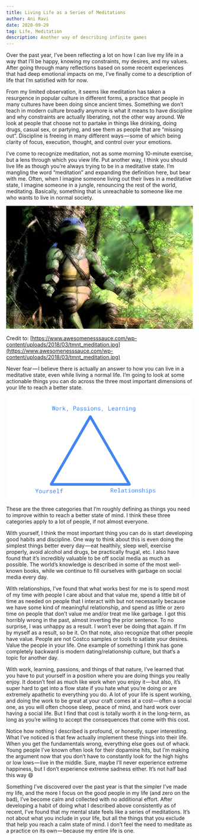 ```yaml
---
title: Living Life as a Series of Meditations
author: Ani Ravi
date: 2020-09-29
tag: Life, Meditation
description: Another way of describing infinite games
---
```


Over the past year, I’ve been reflecting a lot on how I can live my life in a way that I’ll be happy, knowing my constraints, my desires, and my values. After going through many reflections based on some recent experiences that had deep emotional impacts on me, I’ve finally come to a description of life that I’m satisfied with for now.

From my limited observation, it seems like meditation has taken a resurgence in popular culture in different forms, a practice that people in many cultures have been doing since ancient times. Something we don’t teach in modern culture broadly anymore is what it means to have discipline and why constraints are actually liberating, not the other way around. We look at people that choose not to partake in things like drinking, doing drugs, casual sex, or partying, and see them as people that are “missing out”. Discipline is freeing in many different ways — some of which being clarity of focus, execution, thought, and control over your emotions.

I’ve come to recognize meditation, not as some morning 10-minute exercise, but a lens through which you view life. Put another way, I think you should live life as though you’re always trying to be in a meditative state. I’m mangling the word “meditation” and expanding the definition here, but bear with me. Often, when I imagine someone living out their lives in a meditative state, I imagine someone in a jungle, renouncing the rest of the world, meditating. Basically, something that is unreachable to someone like me who wants to live in normal society.

![](/images/tmntmeditate.png)

Credit to: [https://www.awesomenesssauce.com/wp-content/uploads/2018/03/tmnt_meditation.jpg](https://www.awesomenesssauce.com/wp-content/uploads/2018/03/tmnt_meditation.jpg)

Never fear — I believe there is actually an answer to how you can live in a meditative state, even while living a normal life. I’m going to look at some actionable things you can do across the three most important dimensions of your life to reach a better state.

![](/images/lifeaxistriangle.png)

These are the three categories that I’m roughly defining as things you need to improve within to reach a better state of mind. I think these three categories apply to a lot of people, if not almost everyone.

With yourself, I think the most important thing you can do is start developing good habits and discipline. One way to think about this is even doing the simplest things better every day — eat healthily, sleep well, exercise properly, avoid alcohol and drugs, be practically frugal, etc. I also have found that it’s incredibly valuable to be off social media as much as possible. The world’s knowledge is described in some of the most well-known books, while we continue to fill ourselves with garbage on social media every day.

With relationships, I’ve found that what works best for me is to spend most of my time with people I care about and that value me, spend a little bit of time as needed on people that I interact with but not necessarily because we have some kind of meaningful relationship, and spend as little or zero time on people that don’t value me and/or treat me like garbage. I got this horribly wrong in the past, almost inverting the prior sentence. To no surprise, I was unhappy as a result. I won’t ever be doing that again. If I’m by myself as a result, so be it. On that note, also recognize that other people have value. People are not Costco samples or tools to satiate your desires. Value the people in your life. One example of something I think has gone completely backward is modern dating/relationship culture, but that’s a topic for another day.

With work, learning, passions, and things of that nature, I’ve learned that you have to put yourself in a position where you are doing things you really enjoy. It doesn’t feel as much like work when you enjoy it — but also, it’s super hard to get into a flow state if you hate what you’re doing or are extremely apathetic to everything you do. A lot of your life is spent working, and doing the work to be great at your craft comes at a cost — often a social one, as you will often choose sleep, peace of mind, and hard work over having a social life. But I find that cost is totally worth it in the long-term, as long as you’re willing to accept the consequences that come with this cost.

Notice how nothing I described is profound, or honestly, super interesting. What I’ve noticed is that few actually implement these things into their life. When you get the fundamentals wrong, everything else goes out of whack. Young people I’ve known often look for their dopamine hits, but I’m making the argument now that you don’t have to constantly look for the high highs or low lows — live in the middle. Sure, maybe I’ll never experience extreme happiness, but I don’t experience extreme sadness either. It’s not half bad this way 😄

Something I’ve discovered over the past year is that the simpler I’ve made my life, and the more I focus on the good people in my life (and zero on the bad), I’ve become calm and collected with no additional effort. After developing a habit of doing what I described above consistently as of recent, I’ve found that my mental state feels like a series of meditations. It’s not about what you include in your life, but all the things that you exclude that help you reach a calm state of mind. I don’t feel the need to meditate as a practice on its own — because my entire life is one.

